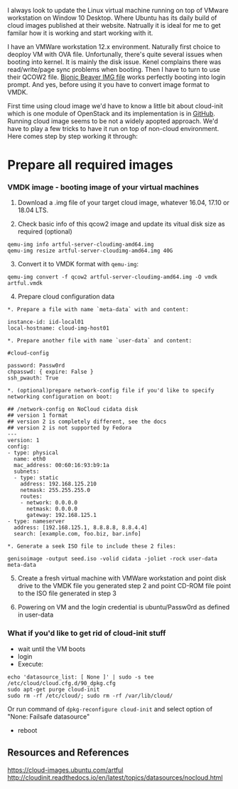 I always look to update the Linux virtual machine running on top of VMware workstation on Window 10 Desktop. Where Ubuntu has its daily build of cloud images published at their website. Natrually it is ideal for me to get familar how it is working and start working with it.

I have an VMWare workstation 12.x environment. Naturally first choice to deoploy VM with OVA file. Unfortunally, there's quite several issues when booting into kernel. It is mainly the disk issue. Kenel complains there was read/write/page sync problems when booting. Then I have to turn to use their QCOW2 file. [Bionic Beaver IMG file](https://cloud-images.ubuntu.com/bionic/current/bionic-server-cloudimg-amd64.img) works perfectly booting into login prompt. And yes, before using it you have to convert image format to VMDK.

First time using cloud image we'd have to know a little bit about cloud-init which is one module of OpenStack and its implementation is in [GitHub](https://github.com/openstack/cloud-init). Running cloud image seems to be not a widely apopted approach. We'd have to play a few tricks to have it run on top of non-cloud environment. Here comes step by step working it through:

# Prepare all required images

### VMDK image - booting image of your virtual machines

  1. Download a .img file of your target cloud image, whatever 16.04, 17.10 or 18.04 LTS.
  
  2. Check basic info of this qcow2 image and update its vitual disk size as required (optional)
  
```
qemu-img info artful-server-cloudimg-amd64.img
qemu-img resize artful-server-cloudimg-amd64.img 40G
```
  
  3. Convert it to VMDK format with `qemu-img`:
  
  ```qemu-img convert -f qcow2 artful-server-cloudimg-amd64.img -O vmdk artful.vmdk```
  
  4. Prepare cloud configuration data
  
    *. Prepare a file with name `meta-data` with and content:
    
```
instance-id: iid-local01
local-hostname: cloud-img-host01
```
      
    *. Prepare another file with name `user-data` and content:
     
```
#cloud-config

password: Passw0rd
chpasswd: { expire: False }
ssh_pwauth: True
```
      
    *. (optional)prepare network-config file if you'd like to specify networking configuration on boot:
    
```
## /network-config on NoCloud cidata disk
## version 1 format
## version 2 is completely different, see the docs
## version 2 is not supported by Fedora
---
version: 1
config:
- type: physical
  name: eth0
  mac_address: 00:60:16:93:b9:1a
  subnets:
  - type: static
    address: 192.168.125.210
    netmask: 255.255.255.0
    routes:
    - network: 0.0.0.0
      netmask: 0.0.0.0
      gateway: 192.168.125.1
- type: nameserver
  address: [192.168.125.1, 8.8.8.8, 8.8.4.4]
  search: [example.com, foo.biz, bar.info]
```
      
    *. Generate a seek ISO file to include these 2 files:
    
```genisoimage -output seed.iso -volid cidata -joliet -rock user-data meta-data```
	 
  5. Create a fresh virtual machine with VMWare workstation and point disk drive to the VMDK file you generated step 2 and point CD-ROM file point to the ISO file generated in step 3
  
  6. Powering on VM and the login credential is ubuntu/Passw0rd as defined in user-data

### What if you'd like to get rid of cloud-init stuff

* wait until the VM boots
* login
* Execute:

```
echo 'datasource_list: [ None ]' | sudo -s tee /etc/cloud/cloud.cfg.d/90_dpkg.cfg
sudo apt-get purge cloud-init
sudo rm -rf /etc/cloud/; sudo rm -rf /var/lib/cloud/
```

Or run command of `dpkg-reconfigure cloud-init` and select option of "None: Failsafe datasource"

* reboot


## Resources and References
https://cloud-images.ubuntu.com/artful
http://cloudinit.readthedocs.io/en/latest/topics/datasources/nocloud.html
